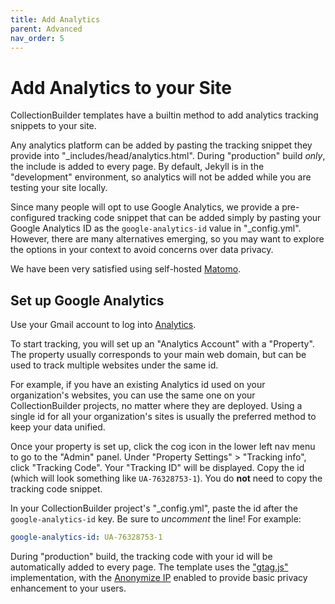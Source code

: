 ```yaml
---
title: Add Analytics
parent: Advanced
nav_order: 5
---
```


# Add Analytics to your Site

CollectionBuilder templates have a builtin method to add analytics tracking snippets to your site.

Any analytics platform can be added by pasting the tracking snippet they provide into "_includes/head/analytics.html".
During "production" build *only*, the include is added to every page.
By default, Jekyll is in the "development" environment, so analytics will not be added while you are testing your site locally.

Since many people will opt to use Google Analytics, we provide a pre-configured tracking code snippet that can be added simply by pasting your Google Analytics ID as the `google-analytics-id` value in "_config.yml".
However, there are many alternatives emerging, so you may want to explore the options in your context to avoid concerns over data privacy.

We have been very satisfied using self-hosted [Matomo](https://matomo.org/).

## Set up Google Analytics

Use your Gmail account to log into [Analytics](analytics.google.com/).

To start tracking, you will set up an "Analytics Account" with a "Property".
The property usually corresponds to your main web domain, but can be used to track multiple websites under the same id.

For example, if you have an existing Analytics id used on your organization's websites, you can use the same one on your CollectionBuilder projects, no matter where they are deployed.
Using a single id for all your organization's sites is usually the preferred method to keep your data unified.

Once your property is set up, click the cog icon in the lower left nav menu to go to the "Admin" panel. 
Under "Property Settings" > "Tracking info", click "Tracking Code".
Your "Tracking ID" will be displayed.
Copy the id (which will look something like `UA-76328753-1`).
You do **not** need to copy the tracking code snippet.

In your CollectionBuilder project's "_config.yml", paste the id after the `google-analytics-id` key.
Be sure to *uncomment* the line!
For example:

```yaml
google-analytics-id: UA-76328753-1
```

During "production" build, the tracking code with your id will be automatically added to every page.
The template uses the ["gtag.js"](https://developers.google.com/analytics/devguides/collection/gtagjs/) implementation, with the [Anonymize IP](https://developers.google.com/analytics/devguides/collection/gtagjs/ip-anonymization) enabled to provide basic privacy enhancement to your users.
